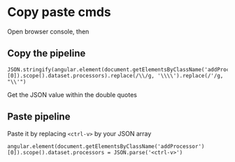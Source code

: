 # Copy paste cmds

Open browser console, then

## Copy the pipeline

```
JSON.stringify(angular.element(document.getElementsByClassName('addProcessor')[0]).scope().dataset.processors).replace(/\\/g, '\\\\').replace(/'/g, "\\'")
```

Get the JSON value within the double quotes

## Paste pipeline

Paste it by replacing `<ctrl-v>` by your JSON array
```
angular.element(document.getElementsByClassName('addProcessor')[0]).scope().dataset.processors = JSON.parse('<ctrl-v>')
```